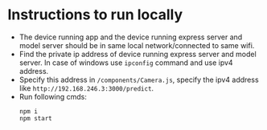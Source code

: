 # Instructions to run locally
- The device running app and the device running express server and model server should be in same local network/connected to same wifi.
- Find the private ip address of device running express server and model server. In case of windows use `ipconfig` command and use ipv4 address.
- Specify this address in `/components/Camera.js`, specify the ipv4 address like `http://192.168.246.3:3000/predict`.
- Run following cmds:
    ```
    npm i
    npm start
    ```